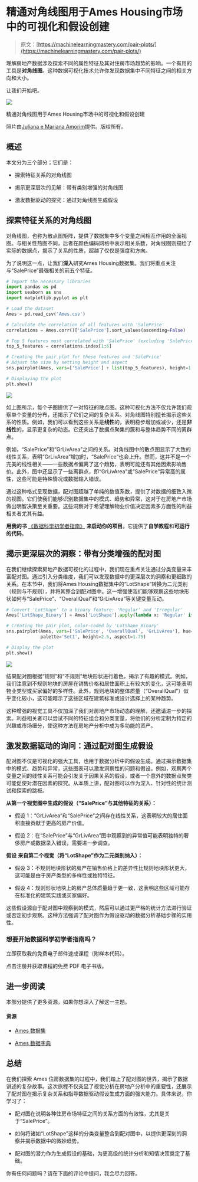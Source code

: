 # 精通对角线图用于Ames Housing市场中的可视化和假设创建

> 原文：[https://machinelearningmastery.com/pair-plots/](https://machinelearningmastery.com/pair-plots/)

理解房地产数据涉及探索不同的属性特征及其对住房市场趋势的影响。一个有用的工具是**对角线图**。这种数据可视化技术允许你发现数据集中不同特征之间的相关方向和大小。

让我们开始吧。

![](../Images/ad196a8d4d76054e57db318b83be93d2.png)

精通对角线图用于Ames Housing市场中的可视化和假设创建

照片由[Juliana e Mariana Amorim](https://unsplash.com/photos/two-teal-and-yellow-parrots-on-cable-AmLssHPF58k)提供。版权所有。

## 概述

本文分为三个部分；它们是：

+   探索特征关系的对角线图

+   揭示更深层次的见解：带有类别增强的对角线图

+   激发数据驱动的探究：通过对角线图生成假设

## 探索特征关系的对角线图

对角线图，也称为散点图矩阵，提供了数据集中多个变量之间相互作用的全面视图。与相关性热图不同，后者在颜色编码网格中表示相关系数，对角线图则描绘了实际的数据点，揭示了关系的性质，超越了仅仅是强度和方向。

为了说明这一点，让我们**深入**研究Ames Housing数据集。我们将重点关注与“SalePrice”最强相关的前五个特征。

```py
# Import the necessary libraries
import pandas as pd
import seaborn as sns
import matplotlib.pyplot as plt

# Load the dataset
Ames = pd.read_csv('Ames.csv')

# Calculate the correlation of all features with 'SalePrice'
correlations = Ames.corr()['SalePrice'].sort_values(ascending=False)

# Top 5 features most correlated with 'SalePrice' (excluding 'SalePrice' itself)
top_5_features = correlations.index[1:6]

# Creating the pair plot for these features and 'SalePrice'
# Adjust the size by setting height and aspect
sns.pairplot(Ames, vars=['SalePrice'] + list(top_5_features), height=1.35, aspect=1.85)

# Displaying the plot
plt.show()
```

[![](../Images/9e768cdeff33eb5f8ed5a34dce942b0c.png)](https://machinelearningmastery.com/wp-content/uploads/2024/01/Figure_1-1.png)

如上图所示，每个子图提供了一对特征的散点图。这种可视化方法不仅允许我们观察单个变量的分布，还揭示了它们之间的复杂关系。对角线图特别擅长揭示这些关系的性质。例如，我们可以看到这些关系是**线性**的，表明稳步增加或减少，还是**非线性**的，显示更复杂的动态。它还突出了数据点聚集的簇和与整体趋势不同的离群点。

例如，“SalePrice”和“GrLivArea”之间的关系。对角线图中的散点图显示了大致的线性关系，表明“GrLivArea”增加时，“SalePrice”也会上升。然而，这并不是一个完美的线性相关——一些数据点偏离了这个趋势，表明可能还有其他因素影响售价。此外，图中还显示了一些离群点，即“GrLivArea”或“SalePrice”异常高的属性，这些可能是特殊情况或数据输入错误。

通过这种格式呈现数据，配对图超越了单纯的数值系数，提供了对数据的细致入微的视图。它们使我们能够识别数据集中的模式、趋势和异常，这对于在房地产市场做出明智决策至关重要。这些洞察对于希望理解物业价值决定因素多方面性的利益相关者尤其有益。

**用我的书** [《数据科学初学者指南》](https://machinelearning.samcart.com/products/beginners-guide-data-science/) **来启动你的项目**。它提供了**自学教程**和**可运行的代码**。

## **揭示更深层次的洞察：带有分类增强的配对图**

在我们继续探索房地产数据可视化的过程中，我们现在重点关注通过分类变量来丰富配对图。通过引入分类维度，我们可以发现数据中的更深层次的洞察和更细致的关系。在本节中，我们将Ames Housing数据集中的“LotShape”转换为二元类别（规则与不规则），并将其整合到配对图中。这一增强使我们能够观察这些地块形状如何与“SalePrice”、“OverallQual”和“GrLivArea”等关键变量互动。

```py
# Convert 'LotShape' to a binary feature: 'Regular' and 'Irregular'
Ames['LotShape_Binary'] = Ames['LotShape'].apply(lambda x: 'Regular' if x == 'Reg' else 'Irregular')

# Creating the pair plot, color-coded by 'LotShape_Binary'
sns.pairplot(Ames, vars=['SalePrice', 'OverallQual', 'GrLivArea'], hue='LotShape_Binary', 
             palette='Set1', height=2.5, aspect=1.75)

# Display the plot
plt.show()
```

[![](../Images/726bd443d24a3418414ebebfad3c37e7.png)](https://machinelearningmastery.com/wp-content/uploads/2024/01/Figure_2-2.png)

结果配对图根据“规则”和“不规则”地块形状进行着色，揭示了有趣的模式。例如，我们注意到不规则地块的房屋在销售价格和居住面积上有较大的变化，这可能表明物业类型或买家偏好的多样性。此外，规则地块的整体质量（“OverallQual”）似乎变化较小，这可能暗示了这些区域在建筑标准或设计选择上的某种趋势。

这种增强的视觉工具不仅加深了我们对房地产市场动态的理解，还邀请进一步的探索。利益相关者可以尝试不同的特征组合和分类变量，将他们的分析定制为特定的兴趣或市场细分，使这种方法在房地产分析中成为多功能的资产。

## **激发数据驱动的询问：通过配对图生成假设**

配对图不仅是可视化的强大工具，也用于数据分析中的假设生成。通过揭示数据集中的模式、趋势和异常，这些图表可以激发洞察性的问题和假设。例如，观察两个变量之间的线性关系可能会引发关于因果关系的假设，或者一个意外的数据点聚类可能促使对潜在因素的探究。从本质上讲，配对图可以作为深入、针对性的统计测试和探索的跳板。

**从第一个视觉图中生成的假设（“SalePrice”与其他特征的关系）：**

+   假设 1：“GrLivArea”和“SalePrice”之间存在线性关系，这表明较大的居住面积直接贡献于更高的房产价值。

+   假设 2：在“SalePrice”与“GrLivArea”图中观察到的异常值可能表明独特的奢侈房产或数据录入错误，需要进一步调查。

**假设** **来自第二个视觉（将“LotShape”作为二元类别纳入）：**

+   假设 3：不规则地块形状的房产在销售价格上的差异性比规则地块形状更大，这可能是由于房产类型的多样性或独特特征。

+   假设 4：规则形状地块上的房产总体质量趋于更一致，这表明这些区域可能存在标准化的建筑实践或买家偏好。

这些假设源自于配对图中观察到的模式，然后可以通过更严格的统计方法进行验证或否定初步观察。这种方法强调了配对图作为假设驱动的数据分析基础步骤的实用性。

### 想要开始数据科学初学者指南吗？

立即获取我的免费电子邮件速成课程（附样本代码）。

点击注册并获取课程的免费 PDF 电子书版。

## **进一步阅读**

本部分提供了更多资源，如果你想深入了解这一主题。

#### **资源**

+   [Ames 数据集](https://raw.githubusercontent.com/Padre-Media/dataset/main/Ames.csv)

+   [Ames 数据字典](https://github.com/Padre-Media/dataset/blob/main/Ames%20Data%20Dictionary.txt)

## **总结**

在我们探索 Ames 住房数据集的过程中，我们踏上了配对图的世界，揭示了数据讲述的复杂故事。这次旅程不仅突显了视觉分析在房地产分析中的重要性，还展示了配对图在揭示复杂关系和指导数据驱动假设生成方面的强大能力。具体来说，你学习了：

+   配对图在说明各种住房市场特征之间的关系方面的有效性，尤其是关于“SalePrice”。

+   如何将诸如“LotShape”这样的分类变量整合到配对图中，以提供更深刻的洞察并揭示数据中的微妙趋势。

+   配对图的潜力作为生成假设的基础，为更高级的统计分析和知情决策奠定了基础。

你有任何问题吗？请在下面的评论中提问，我会尽力回答。
